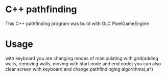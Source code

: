 # C++ pathfinding
This C++ pathfinding program was build with OLC PixelGameEngine

# Usage
with keyboard you are changing modes of manipulating with grid(adding walls, removing walls, moving with start node and end node) you can also clear screen with keyboard and change pathfindinging algorithms(,a*)
